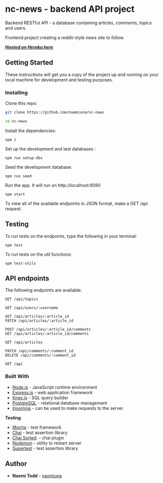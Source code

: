 # nc-news - backend API project

Backend RESTful API - a database containing articles, comments, topics and users.

Frontend project creating a reddit-style news site to follow.

**[*Hosted on Heroku here*](https://nt-nc-news.herokuapp.com/api)**

## Getting Started

These instructions will get you a copy of the project up and running on your local machine for development and testing purposes.

### Installing

Clone this repo:

```bash
git clone https://github.com/naomiuna/nc-news

cd nc-news
```

Install the dependencies:

```
npm i
```

Set up the development and test databases :

```
npm run setup-dbs
```

Seed the development database:

```
npm run seed
```

Run the app. It will run on http://localhost:9090

```
npm start
```

To view all of the available endpoints in JSON format, make a GET /api request.

## Testing

To run tests on the endpoints, type the following in your terminal:

```
npm test
```

To run tests on the util functions:

```
npm test-utils
```

## API endpoints

The following endpoints are available:

```http
GET /api/topics

GET /api/users/:username

GET /api/articles/:article_id
PATCH /api/articles/:article_id

POST /api/articles/:article_id/comments
GET /api/articles/:article_id/comments

GET /api/articles

PATCH /api/comments/:comment_id
DELETE /api/comments/:comment_id

GET /api
```


### Built With

* [Node.js](https://nodejs.org/en/) - JavaScript runtime environment
* [Express.js](https://expressjs.com/) - web application framework
* [Knex.js](https://knexjs.org/) - SQL query builder
* [PostgreSQL](https://www.postgresql.org/) - relational database management
* [Insomnia](https://insomnia.rest/) - can be used to make requests to the server

**Testing**
* [Mocha](https://mochajs.org/) - test framework
* [Chai](https://www.chaijs.com/) - test assertion library
* [Chai Sorted](https://www.npmjs.com/package/chai-sorted). - chai plugin
* [Nodemon](https://nodemon.io/) - utility to restart server
* [Supertest](https://www.npmjs.com/package/supertest) - test assertion library

## Author

* **Naomi Todd** - [naomiuna](https://github.com/naomiuna)
